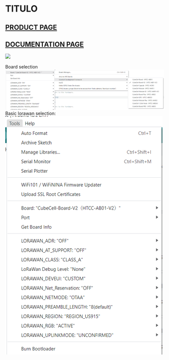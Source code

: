 # TITULO
## [PRODUCT PAGE](https://heltec.org/project/htcc-ab01-v2/)
## [DOCUMENTATION PAGE](https://docs.heltec.cn/en/node/asr650x/htcc_ab01/index.html)
![](https://heltec.org/wp-content/uploads/2023/10/HTCC-AB01_V2-1200x767.jpg)

Board selection
![](board_selection.png)
Basic lorawan selection:
![](board_lorawan_basic_selection.png)
